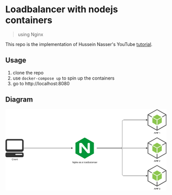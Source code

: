 # Loadbalancer with nodejs containers

> using Nginx

This repo is the implementation of Hussein Nasser's YouTube [tutorial](https://youtu.be/BRPvjNQsqis).

## Usage

1. clone the repo
1. use `docker-compose up` to spin up the containers
1. go to http://localhost:8080

## Diagram

<p align="center">
  <img alt="Diagram" src="./diagram.png">
</p>
